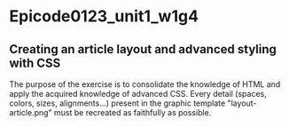 # Epicode0123_unit1_w1g4
<h2>Creating an article layout and advanced styling with CSS</h2>

The purpose of the exercise is to consolidate the knowledge of HTML and apply the acquired knowledge of advanced CSS. Every detail (spaces, colors, sizes, alignments...) present in the graphic template "layout-article.png" must be recreated as faithfully as possible. 
